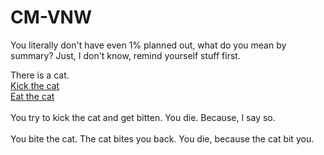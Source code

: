 <!--
<!DOCTYPE html>
-->
# CM-VNW

<html>
    <head>
	 <div id="c1summary">
	   <p>You literally don't have even 1% planned out, what do you mean by summary? Just, I don't know, remind yourself stuff first.</p>
	 </div>
	 </head>
	 <body>
	 <div id="c1p1">
	 <p1>There is a cat.</p1>
  <br>
	 <a href="#ktc">Kick the cat</a>
  <br>
	 <a href="#etc">Eat the cat</a>
	 </div>
  <br>
	 <div id="ktc">
	 <p2>You try to kick the cat and get bitten. You die. Because, I say so.</p2>
	 </div>
  <br>
	 <div id="etc">
	 <p3>You bite the cat. The cat bites you back. You die, because the cat bit you.</p3>
	 </div>
	 </body>
</html>
